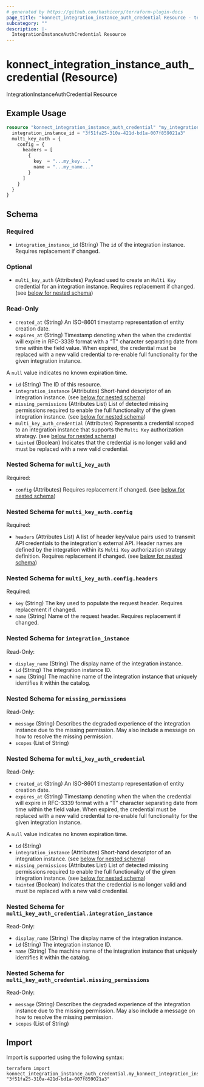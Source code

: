 ```yaml
---
# generated by https://github.com/hashicorp/terraform-plugin-docs
page_title: "konnect_integration_instance_auth_credential Resource - terraform-provider-konnect"
subcategory: ""
description: |-
  IntegrationInstanceAuthCredential Resource
---
```


# konnect_integration_instance_auth_credential (Resource)

IntegrationInstanceAuthCredential Resource

## Example Usage

```terraform
resource "konnect_integration_instance_auth_credential" "my_integrationinstanceauthcredential" {
  integration_instance_id = "3f51fa25-310a-421d-bd1a-007f859021a3"
  multi_key_auth = {
    config = {
      headers = [
        {
          key  = "...my_key..."
          name = "...my_name..."
        }
      ]
    }
  }
}
```

<!-- schema generated by tfplugindocs -->
## Schema

### Required

- `integration_instance_id` (String) The `id` of the integration instance. Requires replacement if changed.

### Optional

- `multi_key_auth` (Attributes) Payload used to create an `Multi Key` credential for an integration instance. Requires replacement if changed. (see [below for nested schema](#nestedatt--multi_key_auth))

### Read-Only

- `created_at` (String) An ISO-8601 timestamp representation of entity creation date.
- `expires_at` (String) Timestamp denoting when the when the credential will expire in RFC-3339 format with a "T" character separating date from time within the field value.
When expired, the credential must be replaced with a new valid credential to re-enable full functionality for the given integration instance.

A `null` value indicates no known expiration time.
- `id` (String) The ID of this resource.
- `integration_instance` (Attributes) Short-hand descriptor of an integration instance. (see [below for nested schema](#nestedatt--integration_instance))
- `missing_permissions` (Attributes List) List of detected missing permissions required to enable the full functionality of the given integration instance. (see [below for nested schema](#nestedatt--missing_permissions))
- `multi_key_auth_credential` (Attributes) Represents a credential scoped to an integration instance that supports the `Multi Key` authorization strategy. (see [below for nested schema](#nestedatt--multi_key_auth_credential))
- `tainted` (Boolean) Indicates that the credential is no longer valid and must be replaced with a new valid credential.

<a id="nestedatt--multi_key_auth"></a>
### Nested Schema for `multi_key_auth`

Required:

- `config` (Attributes) Requires replacement if changed. (see [below for nested schema](#nestedatt--multi_key_auth--config))

<a id="nestedatt--multi_key_auth--config"></a>
### Nested Schema for `multi_key_auth.config`

Required:

- `headers` (Attributes List) A list of header key/value pairs used to transmit API credentials to the integration's external API.
Header names are defined by the integration within its `Multi Key` authorization strategy definition.
Requires replacement if changed. (see [below for nested schema](#nestedatt--multi_key_auth--config--headers))

<a id="nestedatt--multi_key_auth--config--headers"></a>
### Nested Schema for `multi_key_auth.config.headers`

Required:

- `key` (String) The key used to populate the request header. Requires replacement if changed.
- `name` (String) Name of the request header. Requires replacement if changed.




<a id="nestedatt--integration_instance"></a>
### Nested Schema for `integration_instance`

Read-Only:

- `display_name` (String) The display name of the integration instance.
- `id` (String) The integration instance ID.
- `name` (String) The machine name of the integration instance that uniquely identifies it within the catalog.


<a id="nestedatt--missing_permissions"></a>
### Nested Schema for `missing_permissions`

Read-Only:

- `message` (String) Describes the degraded experience of the integration instance due to the missing permission.
May also include a message on how to resolve the missing permission.
- `scopes` (List of String)


<a id="nestedatt--multi_key_auth_credential"></a>
### Nested Schema for `multi_key_auth_credential`

Read-Only:

- `created_at` (String) An ISO-8601 timestamp representation of entity creation date.
- `expires_at` (String) Timestamp denoting when the when the credential will expire in RFC-3339 format with a "T" character separating date from time within the field value.
When expired, the credential must be replaced with a new valid credential to re-enable full functionality for the given integration instance.

A `null` value indicates no known expiration time.
- `id` (String)
- `integration_instance` (Attributes) Short-hand descriptor of an integration instance. (see [below for nested schema](#nestedatt--multi_key_auth_credential--integration_instance))
- `missing_permissions` (Attributes List) List of detected missing permissions required to enable the full functionality of the given integration instance. (see [below for nested schema](#nestedatt--multi_key_auth_credential--missing_permissions))
- `tainted` (Boolean) Indicates that the credential is no longer valid and must be replaced with a new valid credential.

<a id="nestedatt--multi_key_auth_credential--integration_instance"></a>
### Nested Schema for `multi_key_auth_credential.integration_instance`

Read-Only:

- `display_name` (String) The display name of the integration instance.
- `id` (String) The integration instance ID.
- `name` (String) The machine name of the integration instance that uniquely identifies it within the catalog.


<a id="nestedatt--multi_key_auth_credential--missing_permissions"></a>
### Nested Schema for `multi_key_auth_credential.missing_permissions`

Read-Only:

- `message` (String) Describes the degraded experience of the integration instance due to the missing permission.
May also include a message on how to resolve the missing permission.
- `scopes` (List of String)

## Import

Import is supported using the following syntax:

```shell
terraform import konnect_integration_instance_auth_credential.my_konnect_integration_instance_auth_credential "3f51fa25-310a-421d-bd1a-007f859021a3"
```
